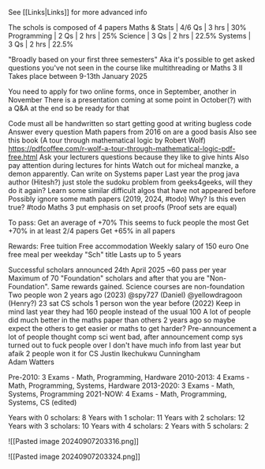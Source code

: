 See [[Links|Links]] for more advanced info

The schols is composed of 4 papers
	Maths & Stats | 4/6 Qs | 3 hrs | 30%
	Programming | 2 Qs     | 2 hrs | 25%
	Science           | 3 Qs     | 2 hrs | 22.5%
	Systems          | 3 Qs     | 2 hrs | 22.5%

"Broadly based on your first three semesters"
	Aka it's possible to get asked questions you've not seen in the course like multithreading or Maths 3 II
Takes place between 9-13th January 2025

You need to apply for two online forms, once in September, another in November
There is a presentation coming at some point in October(?) with a Q&A at the end so be ready for that

Code must all be handwritten so start getting good at writing bugless code
Answer every question
Math papers from 2016 on are a good basis 
	Also see this book (A tour through mathematical logic by Robert Wolf)
		https://pdfcoffee.com/r-wolf-a-tour-through-mathematical-logic-pdf-free.html
Ask your lecturers questions because they like to give hints
Also pay attention during lectures for hints
Watch out for micheal manzke, a demon apparently. Can write on Systems paper
Last year the prog java author (Hitesh?) just stole the sudoku problem from geeks4geeks, will they do it again? Learn some similar difficult algos that have not appeared before
Possibly ignore some math papers (2019, 2024, #todo)
	Why? Is this even true? #todo
Maths 3 put emphasis on set proofs (Proof sets are equal)

To pass:
	Get an average of +70%
		This seems to fuck people the most
	Get +70% in at least 2/4 papers
	Get +65% in all papers

Rewards:
	Free tuition
	Free accommodation
	Weekly salary of 150 euro
	One free meal per weekday
	"Sch" title
	Lasts up to 5 years

Successful scholars announced 24th April 2025
~60 pass per year
Maximum of 70 "Foundation" scholars and after that you are "Non-Foundation". Same rewards gained. Science courses are non-foundation
Two people won 2 years ago (2023)
	@spy727 (Daniel)
	@yellowdragoon (Henry?)
	23 sat CS schols 
1 person won the year before (2022)
Keep in mind last year they had 160 people instead of the usual 100
A lot of people did much better in the maths paper than others 2 years ago so maybe expect the others to get easier or maths to get harder?
Pre-announcement a lot of people thought comp sci went bad, after announcement comp sys turned out to fuck people over
I don't have much info from last year but afaik 2 people won it for CS
	Justin Ikechukwu Cunningham  
	Adam Watters

Pre-2010: 3 Exams - Math, Programming, Hardware 
2010-2013: 4 Exams - Math, Programming, Systems, Hardware 
2013-2020: 3 Exams - Math, Systems, Programming 
2021-NOW: 4 Exams - Math, Programming, Systems, CS (edited)

Years with 0 scholars: 8 
Years with 1 scholar: 11
Years with 2 scholars: 12
Years with 3 scholars: 10
Years with 4 scholars: 2
Years with 5 scholars: 2

![[Pasted image 20240907203316.png]]

![[Pasted image 20240907203324.png]]